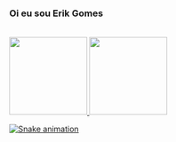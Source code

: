 ### Oi eu sou Erik Gomes  
<div style="display: inline_block"><br>
  <a href="https://github.com/Erik-Gomes">
  <img height="140px" src="https://github-readme-stats.vercel.app/api?username=Erik-Gomes&show_icons=true&theme=dark&include_all_commits=true&count_private=true"/>
  <img height="140px" src="https://github-readme-stats.vercel.app/api/top-langs/?username=Erik-Gomes&layout=compact&langs_count=16&theme=dark"/>
<div>

<div>
  
  ![Snake animation](https://github.com/Erik-Gomes/Erik-Gomes/blob/output/github-contribution-grid-snake.svg)  
  
</div>


